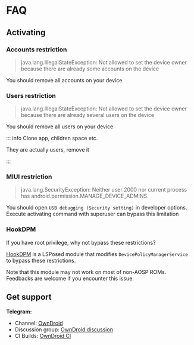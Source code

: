 # FAQ

## Activating

### Accounts restriction

> java.lang.IllegalStateException: Not allowed to set the device owner because there are already some accounts on the device

You should remove all accounts on your device

### Users restriction

> java.lang.IllegalStateException: Not allowed to set the device owner because there are already several users on the device

You should remove all users on your device

::: info Clone app, children space etc.

They are actually users, remove it

:::

### MIUI restriction

> java.lang.SecurityException: Neither user 2000 nor current process has android.permission.MANAGE_DEVICE_ADMINS.

You should open `USB debugging (Security setting)` in developer options.
Execute activating command with superuser can bypass this limitation

### HookDPM

If you have root privilege, why not bypass these restrictions?

[HookDPM](https://github.com/BinTianqi/HookDPM) is a LSPosed module that modifies `DevicePolicyManagerService` to bypass these restrictions.

Note that this module may not work on most of non-AOSP ROMs. Feedbacks are welcome if you encounter this issue.

## Get support

**Telegram:**
- Channel: [OwnDroid](https://t.me/owndroid_channel)
- Discussion group: [OwnDroid discussion](https://t.me/owndroid_discussion)
- CI Builds: [OwnDroid CI](https://t.me/owndroid_ci)
